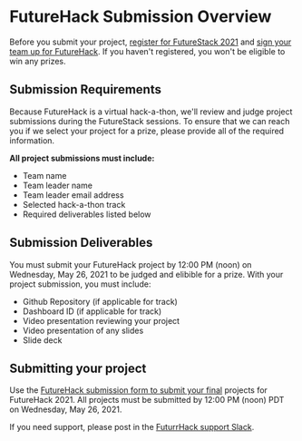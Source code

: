 # FutureHack Submission Overview

Before you submit your project, [register for FutureStack 2021](https://newrelic.com/futurestack) and [sign your team up for FutureHack](https://docs.google.com/forms/d/e/1FAIpQLSd-VG61vO3WbCza51Qsv7nsofBGvAtXVLR9XsPZOwhjKCWTOw/viewform). If you haven't registered, you won't be eligible to win any prizes.

## Submission Requirements

Because FutureHack is a virtual hack-a-thon, we'll review and judge project submissions during the FutureStack sessions. To ensure that we can reach you if we select your project for a prize, please provide all of the required information.

**All project submissions must include:**

- Team name
- Team leader name
- Team leader email address
- Selected hack-a-thon track
- Required deliverables listed below

## Submission Deliverables

You must submit your FutureHack project by 12:00 PM (noon) on Wednesday, May 26, 2021 to be judged and elibible for a prize. With your project submission, you must include:

- Github Repository (if applicable for track)
- Dashboard ID (if applicable for track)
- Video presentation reviewing your project
- Video presentation of any slides
- Slide deck


## Submitting your project

Use the [FutureHack submission form to submit your final](https://forms.gle/f88nj3yoAmrCciJU8) projects for FutureHack 2021. All projects must be submitted by 12:00 PM (noon) PDT on Wednesday, May 26, 2021.

If you need support, please post in the [FuturrHack support Slack](https://join.slack.com/t/newrelicusers/shared_invite/zt-dh3gka4g-hxFc2GZ4PTXnarex27ZbUQ).

